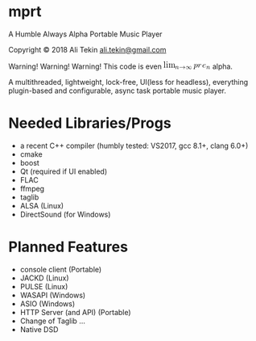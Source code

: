 # mprt
A Humble Always Alpha Portable Music Player

Copyright © 2018 Ali Tekin ali.tekin@gmail.com

Warning! Warning! Warning!
This code is even ![](CodeCogsEqn.gif) alpha.

A multithreaded, lightweight, lock-free, UI(less for headless), everything plugin-based and configurable, async task portable music player.

# Needed Libraries/Progs
 - a recent C++ compiler (humbly tested: VS2017, gcc 8.1+, clang 6.0+)
 - cmake
 - boost
 - Qt (required if UI enabled)
 - FLAC
 - ffmpeg
 - taglib
 - ALSA (Linux)
 - DirectSound (for Windows)


# Planned Features
 - console client (Portable)
 - JACKD (Linux)
 - PULSE (Linux)
 - WASAPI (Windows)
 - ASIO (Windows)
 - HTTP Server (and API) (Portable)
 - Change of Taglib ...
 - Native DSD

